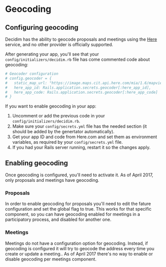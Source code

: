 # Geocoding

## Configuring geocoding

Decidim has the ability to geocode proposals and meetings using the [Here](http://here.com) service, and no other provider is officially supported.

After generating your app, you'll see that your `config/initializers/decidim.rb` file has come commented code about geocoding:

```ruby
# Geocoder configuration
# config.geocoder = {
#   static_map_url: "https://image.maps.cit.api.here.com/mia/1.6/mapview",
#   here_app_id: Rails.application.secrets.geocoder[:here_app_id],
#   here_app_code: Rails.application.secrets.geocoder[:here_app_code]
# }
```

If you want to enable geocoding in your app:

1. Uncomment or add the previous code in your `config/initializers/decidim.rb`.
1. Make sure your `config/secrets.yml` file has the needed section (it should be added by the genertator automatically).
1. Get your app ID and code from Here.com and set them as environment variables, as required by your `config/secrets.yml` file.
1. If you had your Rails server running, restart it so the changes apply.

## Enabling geocoding

Once geocoding is configured, you'll need to activate it. As of April 2017, only proposals and meetings have geocoding.

### Proposals

In order to enable geocoding for proposals you'll need to edit the fature configuration and set the global flag to true. This works for that specific component, so you can have geocoding enabled for meetings in a participatory process, and disabled for another one.

### Meetings

Meetings do not have a configuration option for geocoding. Instead, if geocoding is configured it will try to geocode the address every time you create or update a meeting.. As of April 2017 there's no way to enable or disable geocoding per meetings component.
